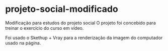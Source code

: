 # projeto-social-modificado
Modificação para estudos do projeto social
O projeto foi concebido para treinar o exercício do curso em vídeo. 

Foi usado o Skethup + Vray para a renderização da imagem do computador usado na página.
